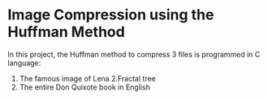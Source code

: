 # Image Compression using the Huffman Method

In this project, the Huffman method to compress 3 files is programmed in C language:

1. The famous image of Lena
2.Fractal tree
3. The entire Don Quixote book in English

